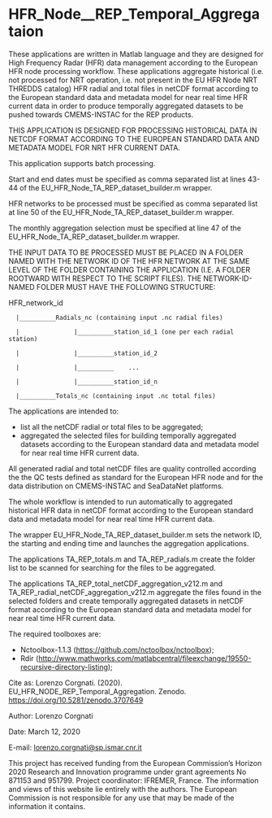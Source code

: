 # HFR_Node__REP_Temporal_Aggregataion
These applications are written in Matlab language and they are designed for High Frequency Radar (HFR) data management according to the European HFR node processing workflow. These applications aggregate historical (i.e. not processed for NRT operation, i.e. not present in the EU HFR Node NRT THREDDS catalog) HFR radial and total files in netCDF format according to the European standard data and metadata model for near real time HFR current data in order to produce temporally aggregated datasets to be pushed towards CMEMS-INSTAC for the REP products.

THIS APPLICATION IS DESIGNED FOR PROCESSING HISTORICAL DATA IN NETCDF FORMAT ACCORDING TO THE EUROPEAN STANDARD DATA AND METADATA MODEL FOR NRT HFR CURRENT DATA. 

This application supports batch processing.

Start and end dates must be specified as comma separated list at lines 43-44 of the EU_HFR_Node_TA_REP_dataset_builder.m wrapper.

HFR networks to be processed must be specified as comma separated list at line 50 of the EU_HFR_Node_TA_REP_dataset_builder.m wrapper.

The monthly aggregation selection must be specified at line 47 of the EU_HFR_Node_TA_REP_dataset_builder.m wrapper.


THE INPUT DATA TO BE PROCESSED MUST BE PLACED IN A FOLDER NAMED WITH THE NETWORK ID OF THE HFR NETWORK AT THE SAME LEVEL OF THE FOLDER CONTAINING THE APPLICATION (I.E. A FOLDER ROOTWARD WITH RESPECT TO THE SCRIPT FILES). THE NETWORK-ID-NAMED FOLDER MUST HAVE THE FOLLOWING STRUCTURE:

HFR_network_id
      
      |__________Radials_nc (containing input .nc radial files)
            
      |               |__________station_id_1 (one per each radial station)
      
      |               |__________station_id_2
      
      |               |__________    ...
      
      |               |__________station_id_n
      
      |__________Totals_nc (containing input .nc total files)

The applications are intended to:
- list all the netCDF radial or total files to be aggregated;
- aggregated the selected files for building temporally aggregated datasets according to the European standard data and metadata model for near real time HFR current data.

All generated radial and total netCDF files are quality controlled according the the QC tests defined as standard for the European HFR node and for the data distribution on CMEMS-INSTAC and SeaDataNet platforms.

The whole workflow is intended to run automatically to aggregated historical HFR data in netCDF format according to the European standard data and metadata model for near real time HFR current data.

The wrapper EU_HFR_Node_TA_REP_dataset_builder.m sets the network ID, the starting and ending time and launches the aggregation applications.

The applications TA_REP_totals.m and TA_REP_radials.m create the folder list to be scanned for searching for the files to be aggregated.

The applications TA_REP_total_netCDF_aggregation_v212.m and TA_REP_radial_netCDF_aggregation_v212.m aggregate the files found in the selected folders and create temporally aggregated datasets in netCDF format according to the European standard data and metadata model for near real time HFR current data.


The required toolboxes are:
- Nctoolbox-1.1.3 (https://github.com/nctoolbox/nctoolbox); 
- Rdir (http://www.mathworks.com/matlabcentral/fileexchange/19550-recursive-directory-listing);

Cite as:
Lorenzo Corgnati. (2020). EU_HFR_NODE_REP_Temporal_Aggregation. Zenodo. https://doi.org/10.5281/zenodo.3707649



Author: Lorenzo Corgnati

Date: March 12, 2020

E-mail: lorenzo.corgnati@sp.ismar.cnr.it 


This project has received funding from the European Commission’s Horizon 2020 Research and Innovation programme under grant agreements No 871153 and 951799. Project coordinator: IFREMER, France. The information and views of this website lie entirely with the authors. The  European Commission is not responsible for any use that may be made of the information it contains.

